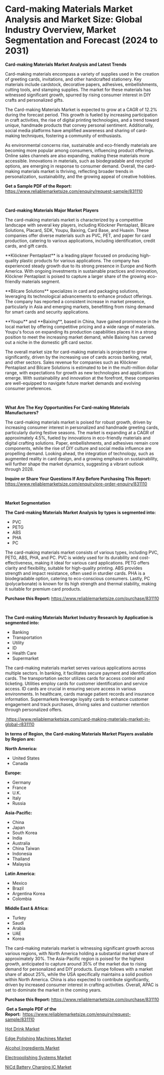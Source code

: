 <p><h1>Card-making Materials Market Analysis and Market Size: Global Industry Overview, Market Segmentation and Forecast (2024 to 2031)</h1></p><p><strong>Card-making Materials Market Analysis and Latest Trends</strong></p>
<p><p>Card-making materials encompass a variety of supplies used in the creation of greeting cards, invitations, and other handcrafted stationery. Key materials include cardstock, decorative papers, adhesives, embellishments, cutting tools, and stamping supplies. The market for these materials has witnessed significant growth, spurred by rising consumer interest in DIY crafts and personalized gifts.</p><p>The Card-making Materials Market is expected to grow at a CAGR of 12.2% during the forecast period. This growth is fueled by increasing participation in craft activities, the rise of digital printing technologies, and a trend toward unique, handmade products that convey personal sentiment. Additionally, social media platforms have amplified awareness and sharing of card-making techniques, fostering a community of enthusiasts.</p><p>As environmental concerns rise, sustainable and eco-friendly materials are becoming more popular among consumers, influencing product offerings. Online sales channels are also expanding, making these materials more accessible. Innovations in materials, such as biodegradable and recycled options, are emerging in response to consumer demand. Overall, the card-making materials market is thriving, reflecting broader trends in personalization, sustainability, and the growing appeal of creative hobbies.</p></p>
<p><strong>Get a Sample PDF of the Report:&nbsp;</strong> <a href="https://www.reliablemarketsize.com/enquiry/request-sample/831110?utm_campaign=1413&utm_medium=2&utm_source=Github&utm_content=ia&utm_term=08102024&utm_id=card-making-materials">https://www.reliablemarketsize.com/enquiry/request-sample/831110</a></p>
<p>&nbsp;</p>
<p><strong>Card-making Materials Major Market Players</strong></p>
<p><p>The card-making materials market is characterized by a competitive landscape with several key players, including Klöckner Pentaplast, Bilcare Solutions, Placard, SDK, Youpu, Baixing, Card Base, and Huaxin. These companies offer diverse materials such as PVC, PET, and paper for card production, catering to various applications, including identification, credit cards, and gift cards.</p><p>**Klöckner Pentaplast** is a leading player focused on producing high-quality plastic products for various applications. The company has experienced steady growth due to its strong presence in Europe and North America. With ongoing investments in sustainable practices and innovation, Klöckner Pentaplast is poised to capture a larger share of the growing eco-friendly materials segment.</p><p>**Bilcare Solutions** specializes in card and packaging solutions, leveraging its technological advancements to enhance product offerings. The company has reported a consistent increase in market presence, particularly in Asia and emerging markets, benefitting from rising demand for smart cards and security applications.</p><p>**Youpu** and **Baixing**, based in China, have gained prominence in the local market by offering competitive pricing and a wide range of materials. Youpu's focus on expanding its production capabilities places it in a strong position to meet the increasing market demand, while Baixing has carved out a niche in the domestic gift card sector.</p><p>The overall market size for card-making materials is projected to grow significantly, driven by the increasing use of cards across banking, retail, and other sectors. Sales revenue for companies such as Klöckner Pentaplast and Bilcare Solutions is estimated to be in the multi-million dollar range, with expectations for growth as new technologies and applications emerge. With sustainability and innovation at the forefront, these companies are well-equipped to navigate future market demands and evolving consumer preferences.</p></p>
<p>&nbsp;</p>
<p><strong>What Are The Key Opportunities For Card-making Materials Manufacturers?</strong></p>
<p><p>The card-making materials market is poised for robust growth, driven by increasing consumer interest in personalized and handmade greeting cards, particularly during festive seasons. The market is expanding at a CAGR of approximately 4.5%, fueled by innovations in eco-friendly materials and digital crafting solutions. Paper, embellishments, and adhesives remain core components, while the rise of DIY culture and social media influence are propelling demand. Looking ahead, the integration of technology, such as augmented reality in card design, and a growing emphasis on sustainability, will further shape the market dynamics, suggesting a vibrant outlook through 2028.</p></p>
<p><strong>Inquire or Share Your Questions If Any Before Purchasing This Report:</strong> <a href="https://www.reliablemarketsize.com/enquiry/pre-order-enquiry/831110?utm_campaign=1413&utm_medium=2&utm_source=Github&utm_content=ia&utm_term=08102024&utm_id=card-making-materials">https://www.reliablemarketsize.com/enquiry/pre-order-enquiry/831110</a></p>
<p>&nbsp;</p>
<p><strong>Market Segmentation</strong></p>
<p><strong>The Card-making Materials Market Analysis by types is segmented into:</strong></p>
<p><ul><li>PVC</li><li>PETG</li><li>ABS</li><li>PHA</li><li>PC</li></ul></p>
<p><p>The card-making materials market consists of various types, including PVC, PETG, ABS, PHA, and PC. PVC is widely used for its durability and cost-effectiveness, making it ideal for various card applications. PETG offers clarity and flexibility, suitable for high-quality printing. ABS provides strength and impact resistance, often used in sturdier cards. PHA is a biodegradable option, catering to eco-conscious consumers. Lastly, PC (polycarbonate) is known for its high strength and thermal stability, making it suitable for premium card products.</p></p>
<p><strong>Purchase this Report:&nbsp;</strong><a href="https://www.reliablemarketsize.com/purchase/831110?utm_campaign=1413&utm_medium=2&utm_source=Github&utm_content=ia&utm_term=08102024&utm_id=card-making-materials">https://www.reliablemarketsize.com/purchase/831110</a></p>
<p>&nbsp;</p>
<p><strong>The Card-making Materials Market Industry Research by Application is segmented into:</strong></p>
<p><ul><li>Banking</li><li>Transportation</li><li>Utility</li><li>ID</li><li>Health Care</li><li>Supermarket</li></ul></p>
<p><p>The card-making materials market serves various applications across multiple sectors. In banking, it facilitates secure payment and identification cards. The transportation sector utilizes cards for access control and ticketing. Utilities employ cards for customer identification and service access. ID cards are crucial in ensuring secure access in various environments. In healthcare, cards manage patient records and insurance information. Supermarkets leverage loyalty cards to enhance customer engagement and track purchases, driving sales and customer retention through personalized offers.</p></p>
<p><a href="https://www.reliablemarketsize.com/card-making-materials-market-in-global-r831110?utm_campaign=1413&utm_medium=2&utm_source=Github&utm_content=ia&utm_term=08102024&utm_id=card-making-materials">&nbsp;https://www.reliablemarketsize.com/card-making-materials-market-in-global-r831110</a></p>
<p><strong>In terms of Region, the Card-making Materials Market Players available by Region are:</strong></p>
<p>
    <p> <strong> North America: </strong>
        <ul>
            <li>United States</li>
            <li>Canada</li>
        </ul>
        </p> 
    <p> <strong> Europe: </strong>
        <ul>
            <li>Germany</li>
            <li>France</li>
            <li>U.K.</li>
            <li>Italy</li>
            <li>Russia</li>
        </ul>
        </p> 
    <p> <strong> Asia-Pacific: </strong>
        <ul>
            <li>China</li>
            <li>Japan</li>
            <li>South Korea</li>
            <li>India</li>
            <li>Australia</li>
            <li>China Taiwan</li>
            <li>Indonesia</li>
            <li>Thailand</li>
            <li>Malaysia</li>
        </ul>
        </p> 
    <p> <strong> Latin America: </strong>
        <ul>
            <li>Mexico</li>
            <li>Brazil</li>
            <li>Argentina Korea</li>
            <li>Colombia</li>
        </ul>
        </p> 
    <p> <strong> Middle East & Africa: </strong>
        <ul>
            <li>Turkey</li>
            <li>Saudi</li>
            <li>Arabia</li>
            <li>UAE</li>
            <li>Korea</li>
        </ul>
    </p>
    </p>
<p><p>The card-making materials market is witnessing significant growth across various regions, with North America holding a substantial market share of approximately 30%. The Asia-Pacific region is poised for the highest growth, anticipated to capture around 35% of the market due to rising demand for personalized and DIY products. Europe follows with a market share of about 25%, while the USA specifically maintains a solid position within North America. China is also expected to contribute significantly, driven by increased consumer interest in crafting activities. Overall, APAC is set to dominate the market in the coming years.</p></p>
<p><strong>Purchase this Report: </strong><a href="https://www.reliablemarketsize.com/purchase/831110?utm_campaign=1413&utm_medium=2&utm_source=Github&utm_content=ia&utm_term=08102024&utm_id=card-making-materials">https://www.reliablemarketsize.com/purchase/831110</a></p>
<p>&nbsp;<strong>Get a Sample PDF of the Report:&nbsp;&nbsp;</strong><a href="https://www.reliablemarketsize.com/enquiry/request-sample/831110?utm_campaign=1413&utm_medium=2&utm_source=Github&utm_content=ia&utm_term=08102024&utm_id=card-making-materials">https://www.reliablemarketsize.com/enquiry/request-sample/831110</a></p>
<p><strong></strong></p>
<p><p><a href="https://issuu.com/reportprime-2/docs/hot-drink-market-size-2030.pptx_221e3eafb08731?utm_campaign=1413&utm_medium=2&utm_source=Github&utm_content=ia&utm_term=08102024&utm_id=card-making-materials">Hot Drink Market</a></p><p><a href="https://www.linkedin.com/pulse/edge-polishing-machines-market-global-regional-analysis-vb2pe?utm_campaign=1413&utm_medium=2&utm_source=Github&utm_content=ia&utm_term=08102024&utm_id=card-making-materials">Edge Polishing Machines Market</a></p><p><a href="https://issuu.com/reportprime-2/docs/alcohol-ingredients-market-size-203_1f7d0d0899db8a?utm_campaign=1413&utm_medium=2&utm_source=Github&utm_content=ia&utm_term=08102024&utm_id=card-making-materials">Alcohol Ingredients Market</a></p><p><a href="https://www.linkedin.com/pulse/sustainability-trends-electropolishing-systems-industry-pbdge?utm_campaign=1413&utm_medium=2&utm_source=Github&utm_content=ia&utm_term=08102024&utm_id=card-making-materials">Electropolishing Systems Market</a></p><p><a href="https://github.com/ChiragRP21/Market-Research-Report-List-6/blob/main/nicd-battery-charging-ic-market.md?utm_campaign=1413&utm_medium=2&utm_source=Github&utm_content=ia&utm_term=08102024&utm_id=card-making-materials">NiCd Battery Charging IC Market</a></p></p>